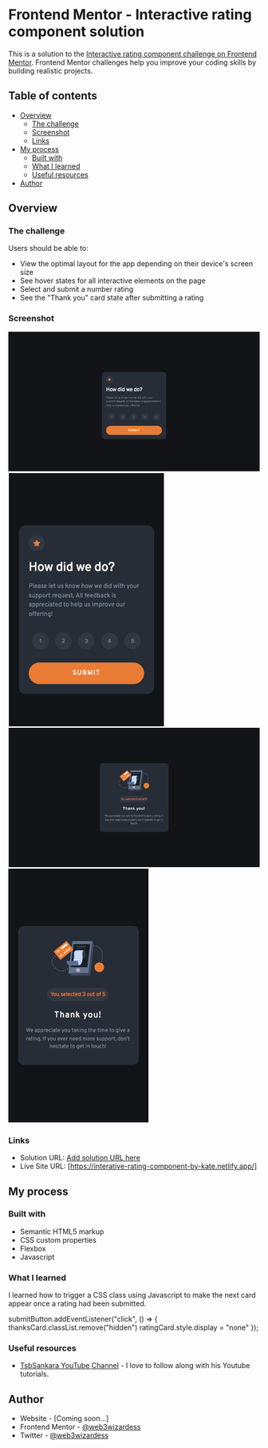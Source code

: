 # Frontend Mentor - Interactive rating component solution

This is a solution to the [Interactive rating component challenge on Frontend Mentor](https://www.frontendmentor.io/challenges/interactive-rating-component-koxpeBUmI). Frontend Mentor challenges help you improve your coding skills by building realistic projects. 

## Table of contents

- [Overview](#overview)
  - [The challenge](#the-challenge)
  - [Screenshot](#screenshot)
  - [Links](#links)
- [My process](#my-process)
  - [Built with](#built-with)
  - [What I learned](#what-i-learned)
  - [Useful resources](#useful-resources)
- [Author](#author)


## Overview

### The challenge

Users should be able to:

- View the optimal layout for the app depending on their device's screen size
- See hover states for all interactive elements on the page
- Select and submit a number rating
- See the "Thank you" card state after submitting a rating

### Screenshot

![](./screenshots/rating%20card%20desktop%20view.jpg)
![](./screenshots/rating%20card%20mobile%20view.jpg)
![](./screenshots/thanks%20card%20desktop%20view.jpg)
![](./screenshots/thanks%20card%20mobile%20view.jpg)


### Links

- Solution URL: [Add solution URL here](https://your-solution-url.com)
- Live Site URL: [https://interative-rating-component-by-kate.netlify.app/]

## My process

### Built with

- Semantic HTML5 markup
- CSS custom properties
- Flexbox
- Javascript

### What I learned

I learned how to trigger a CSS class using Javascript to make the next card appear once a rating had been submitted.


submitButton.addEventListener("click", () => {
    thanksCard.classList.remove("hidden")
    ratingCard.style.display = "none"
});


### Useful resources

- [
TsbSankara YouTube Channel](https://www.youtube.com/watch?v=cQnUopEeZgw) - I love to follow along with his Youtube tutorials.

## Author

- Website - [Coming soon...]
- Frontend Mentor - [@web3wizardess](https://www.frontendmentor.io/profile/web3wizardess)
- Twitter - [@web3wizardess](https://www.twitter.com/web3wizardess)



